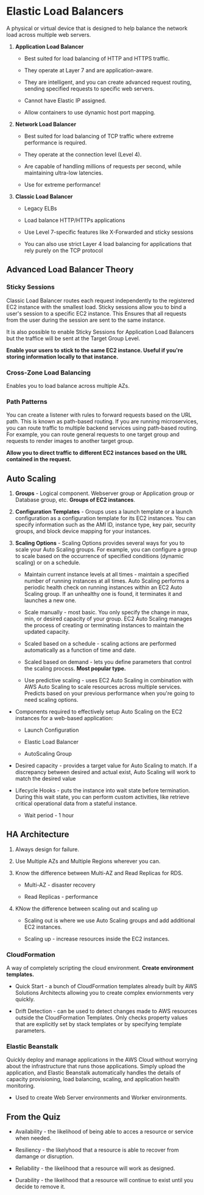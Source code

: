 # Elastic Load Balancers
A physical or virtual device that is designed to help balance the network load across multiple web servers.

1. **Application Load Balancer** 
    * Best suited for load balancing of HTTP and HTTPS traffic.

    * They operate at Layer 7 and are application-aware.

    * They are intelligent, and you can create advanced request routing, sending specified requests to specific web servers.

    * Cannot have Elastic IP assigned.

    * Allow containers to use dynamic host port mapping.

1. **Network Load Balancer**
    * Best suited for load balancing of TCP traffic where extreme performance is required.

    * They operate at the connection level (Level 4).

    * Are capable of handling millions of requests per second, while maintaining ultra-low latencies.

    * Use for extreme performance!

1. **Classic Load Balancer**
    * Legacy ELBs

    * Load balance HTTP/HTTPs applications

    * Use Level 7-specific features like X-Forwarded and sticky sessions

    * You can also use strict Layer 4 load balancing for applications that rely purely on the TCP protocol

## Advanced Load Balancer Theory

### Sticky Sessions
Classic Load Balancer routes each request independently to the registered EC2 instance with the smallest load. Sticky sessions allow you to bind a user's session to a specific EC2 instance. This Ensures that all requests from the user during the session are sent to the same instance.

It is also possible to enable Sticky Sessions for Application Load Balancers but the traffice will be sent at the Target Group Level.

**Enable your users to stick to the same EC2 instance. Useful if you're storing information locally to that instance.**

### Cross-Zone Load Balancing
Enables you to load balance across multiple AZs.

### Path Patterns
You can create a listener with rules to forward requests based on the URL path. This is known as path-based routing. If you are running microservices, you can route traffic to multiple backend services using path-based routing. For example, you can route general requests to one target group and requests to render images to another target group. 

**Allow you to direct traffic to different EC2 instances based on the URL contained in the request.**

## Auto Scaling
1. **Groups** - Logical component. Webserver group or Application group or Database group, etc. **Groups of EC2 instances**.

1. **Configuration Templates** - Groups uses a launch template or a launch configuration as a configuration template for its EC2 instances. You can specify information such as the AMI ID, instance type, key pair, security groups, and block device mapping for your instances.

1. **Scaling Options** - Scaling Options provides several ways for you to scale your Auto Scaling groups. For example, you can configure a group to scale based on the occurrence of specified conditions (dynamic scaling) or on a schedule.
    * Maintain current instance levels at all times - maintain a specified number of running instances at all times. Auto Scaling performs a periodic health check on running instances within an EC2 Auto Scaling group. If an unhealthy one is found, it terminates it and launches a new one.

    * Scale manually - most basic. You only specify the change in max, min, or desired capacity of your group. EC2 Auto Scaling manages the process of creating or terminating instances to maintain the updated capacity.

    * Scaled based on a schedule - scaling actions are performed automatically as a function of time and date.

    * Scaled based on demand - lets you define parameters that control the scaling process. **Most popular type.**

    * Use predictive scaling - uses EC2 Auto Scaling in combination with AWS Auto Scaling to scale resources across multiple services. Predicts based on your previous performance when you're going to need scaling options.

* Components required to effectively setup Auto Scaling on the EC2 instances for a web-based application:
    * Launch Configuration

    * Elastic Load Balancer

    * AutoScaling Group

* Desired capacity - provides a target value for Auto Scaling to match. If a discrepancy between desired and actual exist, Auto Scaling will work to match the desired value

* Lifecycle Hooks - puts the instance into wait state before termination. During this wait state, you can perform custom activities, like retrieve critical operational data from a stateful instance.
    * Wait period - 1 hour

## HA Architecture
1. Always design for failure.

1. Use Multiple AZs and Multiple Regions wherever you can.

1. Know the difference between Multi-AZ and Read Replicas for RDS.
    * Multi-AZ - disaster recovery

    * Read Replicas - performance

1. KNow the difference between scaling out and scaling up
    * Scaling out is where we use Auto Scaling groups and add additional EC2 instances.

    * Scaling up - increase resources inside the EC2 instances.

### CloudFormation
A way of completely scripting the cloud environment. **Create environment templates.**

* Quick Start - a bunch of CloudFormation templates already built by AWS Solutions Architects allowing you to create complex enviornments very quickly.

* Drift Detection - can be used to detect changes made to AWS resources outside the CloudFormation Templates. Only checks property values that are explicitly set by stack templates or by specifying template parameters. 

### Elastic Beanstalk
Quickly deploy and manage applications in the AWS Cloud without worrying about the infrastructure that runs those applications. Simply upload the application, and Elastic Beanstalk automatically handles the details of capacity provisioning, load balancing, scaling, and application health monitoring.

* Used to create Web Server environments and Worker environments.

## From the Quiz

* Availability - the likelihood of being able to acces a resource or service when needed.

* Resiliency - the likelyhood that a resource is able to recover from damange or disruption.

* Reliability - the likelihood that a resource will work as designed.

* Durability - the likelihood that a resource will continue to exist until you decide to remove it.